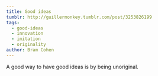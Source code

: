 ```yaml
---
title: Good ideas
tumblr: http://guillermonkey.tumblr.com/post/3253826199
tags:
  - good-ideas
  - innovation
  - imitation
  - originality
author: Bram Cohen
---
```


A good way to have good ideas is by being unoriginal.
